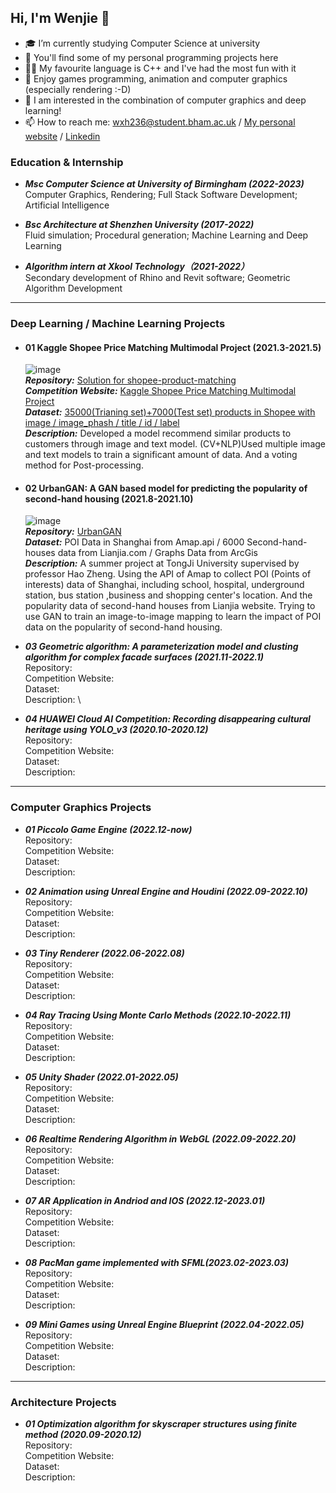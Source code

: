 ## Hi, I'm Wenjie 👋

- 🎓 I’m currently studying Computer Science at university
- 🔭 You'll find some of my personal programming projects here
- 👨‍💻 My favourite language is C++ and I've had the most fun with it
- 💭 Enjoy games programming, animation and computer graphics (especially rendering :-D)
- 🌱 I am interested in the combination of computer graphics and deep learning!
- 📫 How to reach me: wxh236@student.bham.ac.uk / [My personal website](https://wenjiehuang.net) / [Linkedin](https://www.linkedin.com/in/wenjie-huang-a1131317b/)

### Education & Internship

- ***Msc Computer Science at University of Birmingham (2022-2023)***\
  Computer Graphics, Rendering; Full Stack Software Development; Artificial Intelligence
  
- ***Bsc Architecture at Shenzhen University (2017-2022)***\
  Fluid simulation; Procedural generation; Machine Learning and Deep Learning
  
- ***Algorithm intern at Xkool Technology（2021-2022）***\
  Secondary development of Rhino and Revit software; Geometric Algorithm Development
  
___


### Deep Learning / Machine Learning Projects

- #### 01 Kaggle Shopee Price Matching Multimodal Project (2021.3-2021.5)
  ![image](https://user-images.githubusercontent.com/82434538/235353190-26a58619-8622-47fa-a2aa-de7e9eee9fcf.png)\
  ***Repository:*** [Solution for shopee-product-matching](https://github.com/SZU-WenjieHuang/Kaggle-Shopee-Price-Matching-Multimodal-Project)\
  ***Competition Website:*** [Kaggle Shopee Price Matching Multimodal Project](https://www.kaggle.com/competitions/shopee-product-matching)\
  ***Dataset:*** [35000(Trianing set)+7000(Test set) products in Shopee with image / image_phash / title / id / label](https://www.kaggle.com/competitions/shopee-product-matching/data)\
  ***Description:*** Developed a model recommend similar products to customers through image and text model. (CV+NLP)Used multiple image and text models to train a significant amount of data. And a voting method for Post-processing.

- #### 02 UrbanGAN: A GAN based model for predicting the popularity of second-hand housing (2021.8-2021.10)
  ![image](https://user-images.githubusercontent.com/82434538/235355272-db6759aa-1bad-4156-b00d-93ad233b8382.png)\
  ***Repository:*** [UrbanGAN](https://github.com/SZU-WenjieHuang/UrbanGAN)\
  ***Dataset:*** POI Data in Shanghai from Amap.api / 6000 Second-hand-houses data from Lianjia.com / Graphs Data from ArcGis\
  ***Description:*** A summer project at TongJi University supervised by professor Hao Zheng. Using the API of Amap to collect POI (Points of interests) data of Shanghai, including school, hospital, underground station, bus station ,business and shopping center's location. And the popularity data of second-hand houses from Lianjia website. Trying to use GAN to train an image-to-image mapping to learn the impact of POI data on the popularity of second-hand housing.
  
- ***03 Geometric algorithm: A parameterization model and clusting algorithm for complex facade surfaces (2021.11-2022.1)***\
  Repository: \
  Competition Website:\
  Dataset:\
  Description: \
 
- ***04 HUAWEI Cloud AI Competition: Recording disappearing cultural heritage using YOLO_v3 (2020.10-2020.12)***\
  Repository: \
  Competition Website:\
  Dataset:\
  Description: 

___

### Computer Graphics Projects

- ***01 Piccolo Game Engine (2022.12-now)***\
  Repository: \
  Competition Website:\
  Dataset:\
  Description: 

- ***02 Animation using Unreal Engine and Houdini (2022.09-2022.10)***\
  Repository: \
  Competition Website:\
  Dataset:\
  Description: 

- ***03 Tiny Renderer (2022.06-2022.08)***\
  Repository: \
  Competition Website:\
  Dataset:\
  Description: 

- ***04 Ray Tracing Using Monte Carlo Methods (2022.10-2022.11)***\
  Repository: \
  Competition Website:\
  Dataset:\
  Description: 

- ***05 Unity Shader (2022.01-2022.05)***\
  Repository: \
  Competition Website:\
  Dataset:\
  Description: 

- ***06 Realtime Rendering Algorithm in WebGL (2022.09-2022.20)***\
  Repository: \
  Competition Website:\
  Dataset:\
  Description: 

- ***07 AR Application in Andriod and IOS (2022.12-2023.01)***\
  Repository: \
  Competition Website:\
  Dataset:\
  Description: 

- ***08 PacMan game implemented with SFML(2023.02-2023.03)***\
  Repository: \
  Competition Website:\
  Dataset:\
  Description: 

- ***09 Mini Games using Unreal Engine Blueprint (2022.04-2022.05)***\
  Repository: \
  Competition Website:\
  Dataset:\
  Description: 

___

### Architecture Projects

- ***01 Optimization algorithm for skyscraper structures using finite method (2020.09-2020.12)***\
  Repository: \
  Competition Website:\
  Dataset:\
  Description: 

  
<!--
**SZU-WenjieHuang/SZU-WenjieHuang** is a ✨ _special_ ✨ repository because its `README.md` (this file) appears on your GitHub profile.

Here are some ideas to get you started:

- 🔭 I’m currently working on ...
- 🌱 I’m currently learning ...
- 👯 I’m looking to collaborate on ...
- 🤔 I’m looking for help with ...
- 💬 Ask me about ...
- 📫 How to reach me: ...
- 😄 Pronouns: ...
- ⚡ Fun fact: ...
-->
